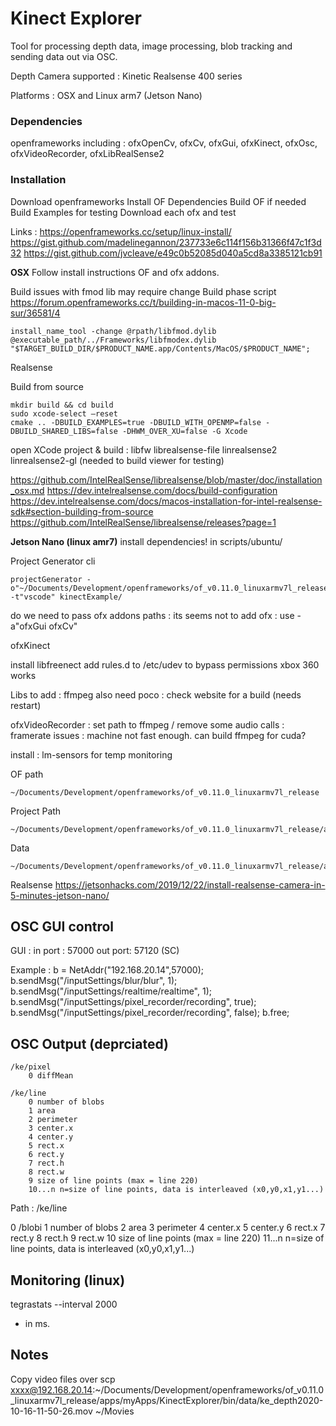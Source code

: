 #  Kinect Explorer

Tool for processing depth data, image processing, blob tracking and sending data out via OSC.

Depth Camera supported : 
Kinetic
Realsense 400 series

Platforms :
OSX and Linux arm7 (Jetson Nano)

### Dependencies

openframeworks
including : ofxOpenCv, ofxCv, ofxGui, ofxKinect, ofxOsc, ofxVideoRecorder, ofxLibRealSense2

### Installation

Download openframeworks 
Install OF Dependencies 
Build OF if needed
Build Examples for testing
Download each ofx and test 


Links : 
<https://openframeworks.cc/setup/linux-install/>
<https://gist.github.com/madelinegannon/237733e6c114f156b31366f47c1f3d32>
<https://gist.github.com/jvcleave/e49c0b52085d040a5cd8a3385121cb91>

**OSX**
Follow install instructions OF and ofx addons.

Build issues with fmod lib may require change Build phase script 
https://forum.openframeworks.cc/t/building-in-macos-11-0-big-sur/36581/4
```
install_name_tool -change @rpath/libfmod.dylib @executable_path/../Frameworks/libfmodex.dylib "$TARGET_BUILD_DIR/$PRODUCT_NAME.app/Contents/MacOS/$PRODUCT_NAME";
```


Realsense

Build from source
```
mkdir build && cd build
sudo xcode-select –reset
cmake .. -DBUILD_EXAMPLES=true -DBUILD_WITH_OPENMP=false -DBUILD_SHARED_LIBS=false -DHWM_OVER_XU=false -G Xcode
```
open XCode project & build :
libfw
librealsense-file
linrealsense2
linrealsense2-gl (needed to build viewer for testing)

https://github.com/IntelRealSense/librealsense/blob/master/doc/installation_osx.md
https://dev.intelrealsense.com/docs/build-configuration
https://dev.intelrealsense.com/docs/macos-installation-for-intel-realsense-sdk#section-building-from-source
https://github.com/IntelRealSense/librealsense/releases?page=1


**Jetson Nano (linux amr7)**
install dependencies! in scripts/ubuntu/

Project Generator cli
```
projectGenerator -o"~/Documents/Development/openframeworks/of_v0.11.0_linuxarmv7l_release" -t"vscode" kinectExample/
```
do we need to pass ofx addons paths : its seems not
to add ofx : use
-a"ofxGui ofxCv"

ofxKinect

install libfreenect
add rules.d to /etc/udev to bypass permissions
xbox 360 works

Libs to add :
ffmpeg
also need poco : check website for a build (needs restart)

ofxVideoRecorder : set path to ffmpeg /  remove some audio calls : 
framerate issues : machine not fast enough. can build ffmpeg for cuda? 

install : lm-sensors for temp monitoring

OF path
```
~/Documents/Development/openframeworks/of_v0.11.0_linuxarmv7l_release
```
Project Path 
```
~/Documents/Development/openframeworks/of_v0.11.0_linuxarmv7l_release/apps/myApps/KinectExplorer
```
Data
```
~/Documents/Development/openframeworks/of_v0.11.0_linuxarmv7l_release/apps/myApps/KinectExplorer/bin/data
```

Realsense
https://jetsonhacks.com/2019/12/22/install-realsense-camera-in-5-minutes-jetson-nano/


## OSC GUI control

GUI : 
    in port : 57000
    out port: 57120 (SC)

Example : 
b = NetAddr("192.168.20.14",57000);
b.sendMsg("/inputSettings/blur/blur", 1);
b.sendMsg("/inputSettings/realtime/realtime", 1);
b.sendMsg("/inputSettings/pixel_recorder/recording", true);
b.sendMsg("/inputSettings/pixel_recorder/recording", false);
b.free;
    

## OSC Output (deprciated)    

    /ke/pixel
        0 diffMean

    /ke/line
        0 number of blobs
        1 area
        2 perimeter
        3 center.x
        4 center.y
        5 rect.x
        6 rect.y
        7 rect.h
        8 rect.w
        9 size of line points (max = line 220)
        10...n n=size of line points, data is interleaved (x0,y0,x1,y1...)

    
    
Path : /ke/line

0 /blobi
1 number of blobs
2 area
3 perimeter
4 center.x
5 center.y
6 rect.x
7 rect.y
8 rect.h
9 rect.w
10 size of line points (max = line 220)
11...n n=size of line points, data is interleaved (x0,y0,x1,y1...)
    
## Monitoring (linux)
tegrastats --interval 2000
* in ms. 


## Notes

Copy video files over 
scp xxxx@192.168.20.14:~/Documents/Development/openframeworks/of_v0.11.0_linuxarmv7l_release/apps/myApps/KinectExplorer/bin/data/ke_depth2020-10-16-11-50-26.mov ~/Movies


